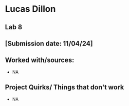 # Lucas Dillon
## Lab 8
## [Submission date: 11/04/24]
## Worked with/sources:
* NA
## Project Quirks/ Things that don't work
* NA
